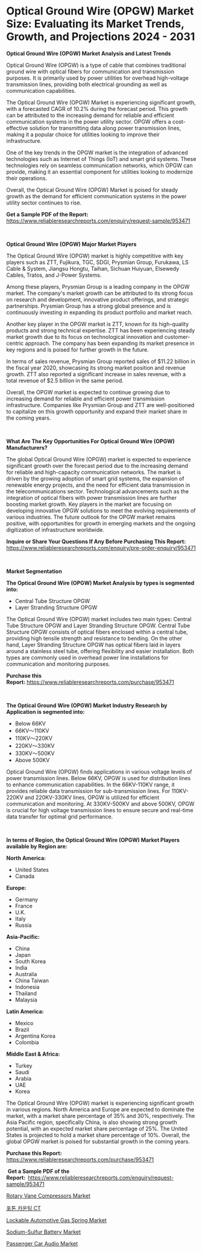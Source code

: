 <p><h1>Optical Ground Wire (OPGW) Market Size: Evaluating its Market Trends, Growth, and Projections 2024 - 2031</h1></p><p><strong>Optical Ground Wire (OPGW) Market Analysis and Latest Trends</strong></p>
<p><p>Optical Ground Wire (OPGW) is a type of cable that combines traditional ground wire with optical fibers for communication and transmission purposes. It is primarily used by power utilities for overhead high-voltage transmission lines, providing both electrical grounding as well as communication capabilities.</p><p>The Optical Ground Wire (OPGW) Market is experiencing significant growth, with a forecasted CAGR of 10.2% during the forecast period. This growth can be attributed to the increasing demand for reliable and efficient communication systems in the power utility sector. OPGW offers a cost-effective solution for transmitting data along power transmission lines, making it a popular choice for utilities looking to improve their infrastructure.</p><p>One of the key trends in the OPGW market is the integration of advanced technologies such as Internet of Things (IoT) and smart grid systems. These technologies rely on seamless communication networks, which OPGW can provide, making it an essential component for utilities looking to modernize their operations.</p><p>Overall, the Optical Ground Wire (OPGW) Market is poised for steady growth as the demand for efficient communication systems in the power utility sector continues to rise.</p></p>
<p><strong>Get a Sample PDF of the Report:&nbsp;</strong> <a href="https://www.reliableresearchreports.com/enquiry/request-sample/953471">https://www.reliableresearchreports.com/enquiry/request-sample/953471</a></p>
<p>&nbsp;</p>
<p><strong>Optical Ground Wire (OPGW) Major Market Players</strong></p>
<p><p>The Optical Ground Wire (OPGW) market is highly competitive with key players such as ZTT, Fujikura, TGC, SDGI, Prysmian Group, Furukawa, LS Cable & System, Jiangsu Hongtu, Taihan, Sichuan Huiyuan, Elsewedy Cables, Tratos, and J-Power Systems.</p><p>Among these players, Prysmian Group is a leading company in the OPGW market. The company's market growth can be attributed to its strong focus on research and development, innovative product offerings, and strategic partnerships. Prysmian Group has a strong global presence and is continuously investing in expanding its product portfolio and market reach.</p><p>Another key player in the OPGW market is ZTT, known for its high-quality products and strong technical expertise. ZTT has been experiencing steady market growth due to its focus on technological innovation and customer-centric approach. The company has been expanding its market presence in key regions and is poised for further growth in the future.</p><p>In terms of sales revenue, Prysmian Group reported sales of $11.22 billion in the fiscal year 2020, showcasing its strong market position and revenue growth. ZTT also reported a significant increase in sales revenue, with a total revenue of $2.5 billion in the same period.</p><p>Overall, the OPGW market is expected to continue growing due to increasing demand for reliable and efficient power transmission infrastructure. Companies like Prysmian Group and ZTT are well-positioned to capitalize on this growth opportunity and expand their market share in the coming years.</p></p>
<p>&nbsp;</p>
<p><strong>What Are The Key Opportunities For Optical Ground Wire (OPGW) Manufacturers?</strong></p>
<p><p>The global Optical Ground Wire (OPGW) market is expected to experience significant growth over the forecast period due to the increasing demand for reliable and high-capacity communication networks. The market is driven by the growing adoption of smart grid systems, the expansion of renewable energy projects, and the need for efficient data transmission in the telecommunications sector. Technological advancements such as the integration of optical fibers with power transmission lines are further boosting market growth. Key players in the market are focusing on developing innovative OPGW solutions to meet the evolving requirements of various industries. The future outlook for the OPGW market remains positive, with opportunities for growth in emerging markets and the ongoing digitization of infrastructure worldwide.</p></p>
<p><strong>Inquire or Share Your Questions If Any Before Purchasing This Report:</strong> <a href="https://www.reliableresearchreports.com/enquiry/pre-order-enquiry/953471">https://www.reliableresearchreports.com/enquiry/pre-order-enquiry/953471</a></p>
<p>&nbsp;</p>
<p><strong>Market Segmentation</strong></p>
<p><strong>The Optical Ground Wire (OPGW) Market Analysis by types is segmented into:</strong></p>
<p><ul><li>Central Tube Structure OPGW</li><li>Layer Stranding Structure OPGW</li></ul></p>
<p><p>The Optical Ground Wire (OPGW) market includes two main types: Central Tube Structure OPGW and Layer Stranding Structure OPGW. Central Tube Structure OPGW consists of optical fibers enclosed within a central tube, providing high tensile strength and resistance to bending. On the other hand, Layer Stranding Structure OPGW has optical fibers laid in layers around a stainless steel tube, offering flexibility and easier installation. Both types are commonly used in overhead power line installations for communication and monitoring purposes.</p></p>
<p><strong>Purchase this Report:&nbsp;</strong><a href="https://www.reliableresearchreports.com/purchase/953471">https://www.reliableresearchreports.com/purchase/953471</a></p>
<p>&nbsp;</p>
<p><strong>The Optical Ground Wire (OPGW) Market Industry Research by Application is segmented into:</strong></p>
<p><ul><li>Below 66KV</li><li>66KV〜110KV</li><li>110KV〜220KV</li><li>220KV〜330KV</li><li>330KV〜500KV</li><li>Above 500KV</li></ul></p>
<p><p>Optical Ground Wire (OPGW) finds applications in various voltage levels of power transmission lines. Below 66KV, OPGW is used for distribution lines to enhance communication capabilities. In the 66KV-110KV range, it provides reliable data transmission for sub-transmission lines. For 110KV-220KV and 220KV-330KV lines, OPGW is utilized for efficient communication and monitoring. At 330KV-500KV and above 500KV, OPGW is crucial for high voltage transmission lines to ensure secure and real-time data transfer for optimal grid performance.</p></p>
<p>&nbsp;</p>
<p><strong>In terms of Region, the Optical Ground Wire (OPGW) Market Players available by Region are:</strong></p>
<p>
    <p> <strong> North America: </strong>
        <ul>
            <li>United States</li>
            <li>Canada</li>
        </ul>
        </p> 
    <p> <strong> Europe: </strong>
        <ul>
            <li>Germany</li>
            <li>France</li>
            <li>U.K.</li>
            <li>Italy</li>
            <li>Russia</li>
        </ul>
        </p> 
    <p> <strong> Asia-Pacific: </strong>
        <ul>
            <li>China</li>
            <li>Japan</li>
            <li>South Korea</li>
            <li>India</li>
            <li>Australia</li>
            <li>China Taiwan</li>
            <li>Indonesia</li>
            <li>Thailand</li>
            <li>Malaysia</li>
        </ul>
        </p> 
    <p> <strong> Latin America: </strong>
        <ul>
            <li>Mexico</li>
            <li>Brazil</li>
            <li>Argentina Korea</li>
            <li>Colombia</li>
        </ul>
        </p> 
    <p> <strong> Middle East & Africa: </strong>
        <ul>
            <li>Turkey</li>
            <li>Saudi</li>
            <li>Arabia</li>
            <li>UAE</li>
            <li>Korea</li>
        </ul>
    </p>
    </p>
<p><p>The Optical Ground Wire (OPGW) market is experiencing significant growth in various regions. North America and Europe are expected to dominate the market, with a market share percentage of 35% and 30%, respectively. The Asia Pacific region, specifically China, is also showing strong growth potential, with an expected market share percentage of 25%. The United States is projected to hold a market share percentage of 10%. Overall, the global OPGW market is poised for substantial growth in the coming years.</p></p>
<p><strong>Purchase this Report: </strong><a href="https://www.reliableresearchreports.com/purchase/953471">https://www.reliableresearchreports.com/purchase/953471</a></p>
<p>&nbsp;<strong>Get a Sample PDF of the Report:&nbsp;&nbsp;</strong><a href="https://www.reliableresearchreports.com/enquiry/request-sample/953471">https://www.reliableresearchreports.com/enquiry/request-sample/953471</a></p>
<p><strong></strong></p>
<p><p><a href="https://www.linkedin.com/pulse/rotary-vane-compressors-market-size-evaluating-its-trends-growth-pmvwf?trackingId=D%2BSTv4Hok6dRNceIubbPwQ%3D%3D">Rotary Vane Compressors Market</a></p><p><a href="https://github.com/CorEmtymerich56566/Market-Research-Report-List-1/blob/main/652588015524.md">포톤 카운팅 CT</a></p><p><a href="https://issuu.com/reportprime-2/docs/lockable-automotive-gas-spring-market-size-2030.pp">Lockable Automotive Gas Spring Market</a></p><p><a href="https://github.com/lubmix/Market-Research-Report-List-2/blob/main/sodium-sulfur-battery-market.md">Sodium-Sulfur Battery Market</a></p><p><a href="https://issuu.com/reportprime-2/docs/passenger-car-audio-market-size-2030.pptx">Passenger Car Audio Market</a></p></p>